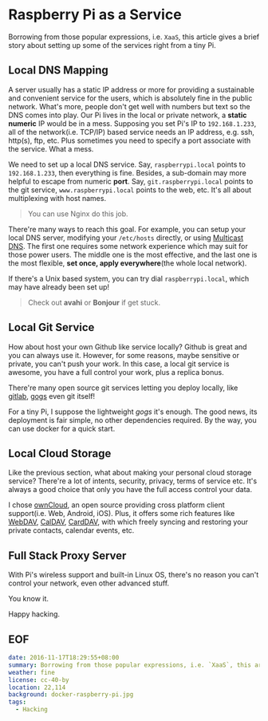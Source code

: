 Raspberry Pi as a Service
===
Borrowing from those popular expressions, i.e. `XaaS`, this article gives a brief story about setting up some of the services right from a tiny Pi.

## Local DNS Mapping
A server usually has a static IP address or more for providing a sustainable and convenient service for the users, which is absolutely fine in the public network. What's more, people don't get well with numbers but text so the DNS comes into play. Our Pi lives in the local or private network, a **static numeric** IP would be in a mess. Supposing you set Pi's IP to `192.168.1.233`, all of the network(i.e. TCP/IP) based service needs an IP address, e.g. ssh, http(s), ftp, etc. Plus sometimes you need to specify a port associate with the service. What a mess.

We need to set up a local DNS service. Say, `raspberrypi.local` points to `192.168.1.233`, then everything is fine. Besides, a sub-domain may more helpful to escape from numeric **port**. Say, `git.raspberrypi.local` points to the git service, `www.raspberrypi.local` points to the web, etc. It's all about multiplexing with host names.

> You can use Nginx do this job.

There're many ways to reach this goal. For example, you can setup your local DNS server, modifying your `/etc/hosts` directly, or using [Multicast DNS][mDNS]. The first one requires some network experience which may suit for those power users. The middle one is the most effective, and the last one is the most flexible, **set once, apply everywhere**(the whole local network).

If there's a Unix based system, you can try dial `raspberrypi.local`, which may have already been set up!

> Check out **avahi** or **Bonjour** if get stuck.

## Local Git Service
How about host your own Github like service locally? Github is great and you can always use it. However, for some reasons, maybe sensitive or private, you can't push your work. In this case, a local git service is awesome, you have a full control your work, plus a replica bonus.

There're many open source git services letting you deploy locally, like [gitlab][gitlab], [gogs][gogs] even git itself!

For a tiny Pi, I suppose the lightweight *gogs* it's enough. The good news, its deployment is fair simple, no other dependencies required. By the way, you can use docker for a quick start.

## Local Cloud Storage
Like the previous section, what about making your personal cloud storage service? There're a lot of intents, security, privacy, terms of service etc. It's always a good choice that only you have the full access control your data.

I chose [ownCloud][ownCloud], an open source providing cross platform client support(i.e. Web, Android, iOS). Plus, it offers some rich features like [WebDAV][WebDAV], [CalDAV][CalDAV], [CardDAV][CardDAV], with which freely syncing and restoring your private contacts, calendar events, etc.

## Full Stack Proxy Server
With Pi's wireless support and built-in Linux OS, there's no reason you can't control your network, even other advanced stuff.

You know it.


Happy hacking.

## EOF
```yaml
date: 2016-11-17T18:29:55+08:00
summary: Borrowing from those popular expressions, i.e. `XaaS`, this article gives a brief story about setting up some of the well known services right from a tiny Pi.
weather: fine
license: cc-40-by
location: 22,114
background: docker-raspberry-pi.jpg
tags:
  - Hacking
```
[mDNS]: https://en.wikipedia.org/wiki/Multicast_DNS
[gitlab]: https://about.gitlab.com
[gogs]: https://github.com/gogits/gogs
[ownCloud]: https://owncloud.org/
[WebDAV]: https://en.wikipedia.org/wiki/WebDAV
[CalDAV]: https://en.wikipedia.org/wiki/CalDAV
[CardDAV]: https://en.wikipedia.org/wiki/CardDAV

